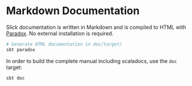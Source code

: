 Markdown Documentation
======================

Slick documentation is written in Markdown and is compiled to HTML with
[Paradox](https://developer.lightbend.com/docs/paradox/current/). No external installation is required.

``` bash
# Generate HTML documentation in doc/target/
sbt paradox
```

In order to build the complete manual including scaladocs, use the `doc` target:

``` bash
sbt doc
```
